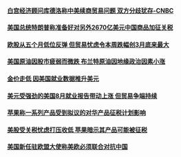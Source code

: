 #### [白宫经济顾问库德洛称中美续商贸易问题 双方分歧犹存-CNBC](../pages/CNIntlBizNews/idCNKCS1LO025.md) 

#### [美国总统特朗普称准备好对另外2670亿美元中国商品加征关税](../pages/CNIntlBizNews/idCNKCS1LO016.md) 

#### [欧股从五个月低位反弹 但贸易忧虑令本周跌幅创3月底来最大](../pages/CNIntlBizNews/idCNKCS1LO014.md) 

#### [美国原油因股市疲弱而微跌 布兰特原油因地缘政治因素小涨](../pages/CNIntlBizNews/idCNKCS1LO012.md) 

#### [金价走低 因美国就业数据推升美元](../pages/CNIntlBizNews/idCNKCS1LO010.md) 

#### [美元受强劲的美国8月就业报告带动上涨 但贸易争端持续](../pages/CNIntlBizNews/idCNKCS1LO00Y.md) 

#### [苹果称一系列产品受到拟议的对华产品征税计划影响](../pages/CNIntlBizNews/idCNKCS1LO00W.md) 

#### [美股受关税忧虑打压收低 苹果暗示其产品可能被征税](../pages/CNIntlBizNews/idCNKCS1LO00U.md) 

#### [美国新任驻欧盟大使称美欧必须联合对抗中国](../pages/CNIntlBizNews/idCNKCS1LN1BD.md) 

